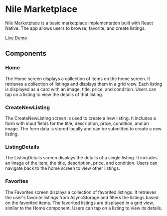 # Nile Marketplace

Nile Marketplace is a basic marketplace implementation built with React Native. The app allows users to browse, favorite, and create listings.

[Live Demo](https://alejandromontalvo.github.io/nile-marketplace/)

## Components

### Home

The Home screen displays a collection of items on the home screen. It retrieves a collection of listings and displays them in a grid view. Each listing is displayed as a card with an image, title, price, and condition. Users can tap on a listing to view the details of that listing.

### CreateNewListing

The CreateNewListing screen is used to create a new listing. It includes a form with input fields for the title, description, price, condition, and an image. The form data is stored locally and can be submitted to create a new listing.

### ListingDetails

The ListingDetails screen displays the details of a single listing. It includes an image of the item, the title, description, price, and condition. Users can navigate back to the home screen to view other listings.

### Favorites
The Favorites screen displays a collection of favorited listings. It retrieves the user's favorite listings from AsyncStorage and filters the listings based on the favorited items. The favorited listings are displayed in a grid view, similar to the Home component. Users can tap on a listing to view its details.